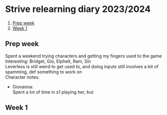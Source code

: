 # Strive relearning diary 2023/2024

1. [Prep week](#prep-week)
2. [Week 1](#week-1)

## Prep week <a name="prep-week"></a>
Spent a weekend trying characters and getting my fingers used to the game  
Interesting: Bridget, Gio, Elphelt, Ram, Sin  
Leverless is still weird to get used to, and doing inputs still involves a bit of spamming, def something to work on  
Character notes:  
- Giovanna:  
  Spent a lot of time in s1 playing her, but

## Week 1 <a name="week-one"></a>
